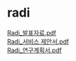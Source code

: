 # radi

[Radi_발표자료.pdf](https://github.com/leejiwonn/radi/files/7638365/Radi_.pdf) <br/>
[Radi_서비스 제안서.pdf](https://github.com/leejiwonn/radi/files/7638372/Radi_.pdf) <br/>
[Radi_연구계획서.pdf](https://github.com/leejiwonn/radi/files/7638374/Radi_.pdf)

